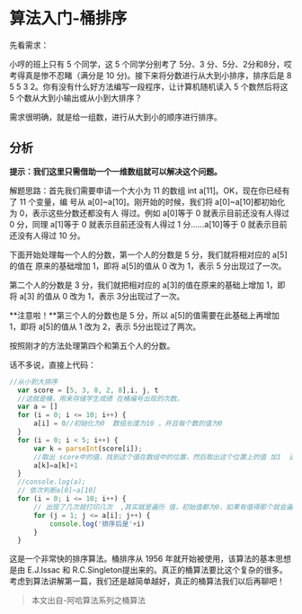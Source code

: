 # 算法入门-桶排序

先看需求：

小哼的班上只有 5 个同学，这 5 个同学分别考了 5分、3 分、5分、2分和8分，哎考得真是惨不忍睹（满分是 10 分)。接下来将分数进行从大到小排序，排序后是 8 5 5 3 2。你有没有什么好方法编写一段程序，让计算机随机读入 5 个数然后将这5 个数从大到小输出或从小到大排序？

需求很明确，就是给一组数，进行从大到小的顺序进行排序。

## 分析

**提示：我们这里只需借助一个一维数组就可以解决这个问题。**

解题思路：首先我们需要申请一个大小为 11 的数组 int a[11]。OK，现在你已经有了 11 个变量，编
号从 a[0]~a[10]。刚开始的时候，我们将 a[0]~a[10]都初始化为 0，表示这些分数还都没有人
得过。例如 a[0]等于 0 就表示目前还没有人得过 0 分，同理 a[1]等于 0 就表示目前还没有人得过 1 分……a[10]等于 0 就表示目前还没有人得过 10 分。

下面开始处理每一个人的分数，第一个人的分数是 5 分，我们就将相对应的 a[5]的值在
原来的基础增加 1，即将 a[5]的值从 0 改为 1，表示 5 分出现过了一次。

第二个人的分数是 3 分，我们就把相对应的 a[3]的值在原来的基础上增加 1，即将 a[3]
的值从 0 改为 1，表示 3分出现过了一次。

**注意啦！**第三个人的分数也是 5 分，所以 a[5]的值需要在此基础上再增加 1，即将 a[5]的值从 1 改为 2，表示 5分出现过了两次。

按照刚才的方法处理第四个和第五个人的分数。

话不多说，直接上代码：

```js
//从小到大排序
  var score = [5, 3, 8, 2, 8],i, j, t
  //这就是桶，用来存储学生成绩 在桶编号出现的次数。
  var a = []
  for (i = 0; i <= 10; i++) {
      a[i] = 0//初始化为0  数组长度为10 ，并且每个数的值为0
  }
  for (i = 0; i < 5; i++) {
      var k = parseInt(score[i]);
      //取出 score中的值，找到这个值在数组中的位置，然后取出这个位置上的值 加1  进行计数
      a[k]=a[k]+1 
  }
  //console.log(a);
  // 依次判断a[0]~a[10]
  for (i = 0; i <= 10; i++) {
      // 出现了几次就打印几次  ,其实就是遍历 值，初始值都为0，如果有值得那个就会遍历输出，例如  当 i=2 的时候， a[2]=1 所以 此时 for循环j 会遍历依次 所以输出2,简单的说索引的值 就是我们实际排序的数值。
      for (j = 1; j <= a[i]; j++) {
          console.log('排序后是'+i)
      }
  }
```
这是一个非常快的排序算法。桶排序从 1956 年就开始被使用，该算法的基本思想是由
E.J.Issac 和 R.C.Singleton提出来的。真正的桶算法要比这个复杂的很多。考虑到算法讲解第一篇，我们还是越简单越好，真正的桶算法我们以后再聊吧！

> 本文出自-阿哈算法系列之桶算法